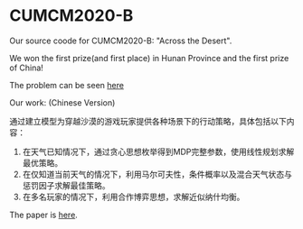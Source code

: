 # CUMCM2020-B
Our source coode for CUMCM2020-B: "Across the Desert".

We won the first prize(and first place) in Hunan Province and the first prize of China!

The problem can be seen [here](http://www.mcm.edu.cn/html_cn/node/10405905647c52abfd6377c0311632b5.html)

Our work: (Chinese Version)

通过建立模型为穿越沙漠的游戏玩家提供各种场景下的行动策略，具体包括以下内容：

1. 在天气已知情况下，通过贪心思想枚举得到MDP完整参数，使用线性规划求解最优策略。
2. 在仅知道当前天气的情况下，利用马尔可夫性，条件概率以及混合天气状态与惩罚因子求解最佳策略。
3. 在多名玩家的情况下，利用合作博弈思想，求解近似纳什均衡。

The paper is [here](https://youngzhou1999.github.io/pdfs/B202018005030.pdf). 

